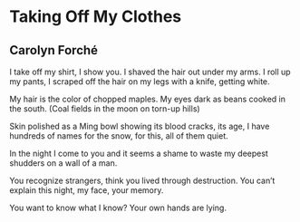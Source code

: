 # Taking Off My Clothes
## Carolyn Forché
I take off my shirt, I show you.
I shaved the hair out under my arms.
I roll up my pants, I scraped off the hair
on my legs with a knife, getting white.

My hair is the color of chopped maples.
My eyes dark as beans cooked in the south.
(Coal fields in the moon on torn-up hills)

Skin polished as a Ming bowl
showing its blood cracks, its age, I have hundreds
of names for the snow, for this, all of them quiet.

In the night I come to you and it seems a shame
to waste my deepest shudders on a wall of a man.

You recognize strangers,
think you lived through destruction.
You can’t explain this night, my face, your memory.

You want to know what I know?
Your own hands are lying.